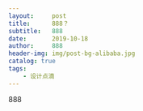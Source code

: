 ```yaml
---
layout:     post
title:      888？
subtitle:   888
date:       2019-10-18
author:     888
header-img: img/post-bg-alibaba.jpg
catalog: true
tags:
    - 设计点滴
---
```

888